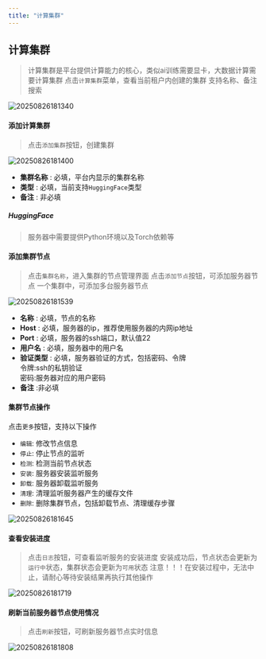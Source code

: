 ```yaml
---
title: "计算集群"
---
```


## 计算集群

> 计算集群是平台提供计算能力的核心，类似ai训练需要显卡，大数据计算需要计算集群
> 点击`计算集群`菜单，查看当前租户内创建的集群
> 支持名称、备注搜索

![20250826181340](https://img.isxcode.com/picgo/20250826181340.png)

#### 添加计算集群

> 点击`添加集群`按钮，创建集群

![20250826181400](https://img.isxcode.com/picgo/20250826181400.png)

- **集群名称** : 必填，平台内显示的集群名称 
- **类型** : 必填，当前支持`HuggingFace`类型
- **备注** : 非必填

##### HuggingFace

> 服务器中需要提供Python环境以及Torch依赖等

#### 添加集群节点

> 点击`集群名称`，进入集群的节点管理界面
> 点击`添加节点`按钮，可添加服务器节点
> 一个集群中，可添加多台服务器节点

![20250826181539](https://img.isxcode.com/picgo/20250826181539.png)

- **名称** : 必填，节点的名称 
- **Host** : 必填，服务器的ip，推荐使用服务器的内网ip地址
- **Port** : 必填，服务器的ssh端口，默认值22
- **用户名** : 必填，服务器中的用户名 
- **验证类型** : 必填，服务器验证的方式，包括密码、令牌  
令牌:ssh的私钥验证  
密码:服务器对应的用户密码    
- **备注** :非必填

#### 集群节点操作

点击`更多`按钮，支持以下操作 
- `编辑`: 修改节点信息 
- `停止`: 停止节点的监听 
- `检测`: 检测当前节点状态 
- `安装`: 服务器安装监听服务 
- `卸载`: 服务器卸载监听服务 
- `清理`: 清理监听服务器产生的缓存文件 
- `删除`: 删除集群节点，包括卸载节点、清理缓存步骤

![20250826181645](https://img.isxcode.com/picgo/20250826181645.png)

#### 查看安装进度

> 点击`日志`按钮，可查看监听服务的安装进度
> 安装成功后，节点状态会更新为`运行中`状态，集群状态会更新为`可用`状态
> 注意！！！在安装过程中，无法中止，请耐心等待安装结果再执行其他操作

![20250826181719](https://img.isxcode.com/picgo/20250826181719.png)

#### 刷新当前服务器节点使用情况

> 点击`刷新`按钮，可刷新服务器节点实时信息

![20250826181808](https://img.isxcode.com/picgo/20250826181808.png)